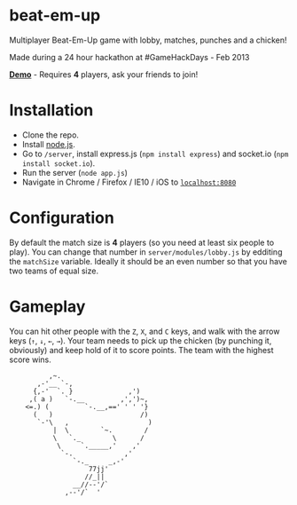 beat-em-up
==========

Multiplayer Beat-Em-Up game with lobby, matches, punches and a chicken!

Made during a 24 hour hackathon at #GameHackDays - Feb 2013

**[Demo](http://moka.co:8080/)** - Requires **4** players, ask your friends to join!

Installation
==========

* Clone the repo.
* Install [node.js](http://nodejs.org/).
* Go to `/server`, install express.js (`npm install express`) and socket.io (`npm install socket.io`).
* Run the server (`node app.js`)
* Navigate in Chrome / Firefox / IE10 / iOS to [`localhost:8080`](http://localhost:8080)

Configuration
==========
By default the match size is **4** players (so you need at least six people to play). 
You can change that number in `server/modules/lobby.js` by edditing the `matchSize` variable. 
Ideally it should be an even number so that you have two teams of equal size.

Gameplay
==========
You can hit other people with the `Z`, `X`, and `C` keys, and walk with the arrow keys (`↑`, `↓`, `←`, `→`). 
Your team needs to pick up the chicken (by punching it, obviously) and keep hold of it to score points. 
The team with the highest score wins.


              ,~.
           ,-'__ `-,
          {,-'  `. }              ,')
         ,( a )   `-.__         ,',')~,
        <=.) (         `-.__,==' ' ' '}
          (   )                      /)
           `-'\   ,                    )
               |  \        `~.        /
               \   `._        \      /
                \     `._____,'    ,'
                 `-.             ,'
                    `-._     _,-'
                        77jj'
                       //_||
                    __//--'/`          
                  ,--'/`  '
